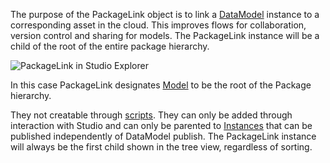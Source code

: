 The purpose of the PackageLink object is to link a [DataModel](https://developer.roblox.com/en-us/api-reference/class/DataModel) instance to a corresponding asset in the cloud. This improves flows for collaboration, version control and sharing for models. The PackageLink instance will be a child of the root of the entire package hierarchy.

![PackageLink in Studio Explorer](https://developer.roblox.com/assets/blt1cb3d894c9e965ba/PackageLink.jpg)

In this case PackageLink designates [Model](https://developer.roblox.com/en-us/api-reference/class/Model) to be the root of the Package hierarchy.

They not creatable through [scripts](https://developer.roblox.com/en-us/api-reference/class/Script). They can only be added through interaction with Studio and can only be parented to [Instances](https://developer.roblox.com/en-us/api-reference/class/Instance) that can be published independently of DataModel publish. The PackageLink instance will always be the first child shown in the tree view, regardless of sorting.